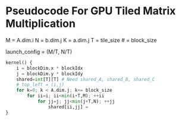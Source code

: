 # Pseudocode For GPU Tiled Matrix Multiplication

M = A.dim.i N = b.dim.j K = a.dim.j T = tile_size # = block_size

launch_config = (M/T, N/T)

```python
kernel() {
    i = blockDim.x * blockIdx
    j = blockDim.y * blockIdy
    shared=int[T][T] # Need shared_A, shared_B, shared_C
    # top_left = (i,j)
    for k=0; k < A.dim.j; k+= block_size
        for ii=i; ii<min(i+T,M); ++ii
            for jj=j; jj<min(j+T,N); ++jj
                shared[ii,jj] =
}
```
